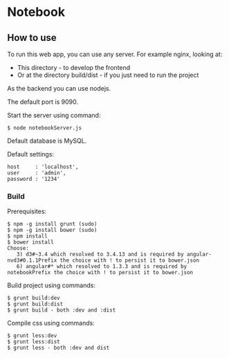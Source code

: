 # Notebook

## How to use

To run this web app, you can use any server.
For example nginx, looking at:

- This directory - to develop the frontend
- Or at the directory build/dist - if you just need to run the project




As the backend you can use nodejs.

The default port is 9090.

Start the server using command:

	$ node notebookServer.js


	
Default database is MySQL.

Default settings:

    host     : 'localhost',	    
    user     : 'admin',	    
    password : '1234'
	     

### Build

Prerequisites:

    $ npm -g install grunt (sudo)
    $ npm -g install bower (sudo)
    $ npm install
    $ bower install
    Choose: 
       3) d3#~3.4 which resolved to 3.4.13 and is required by angular-nvd3#0.1.1Prefix the choice with ! to persist it to bower.json
       6) angular#* which resolved to 1.3.3 and is required by notebookPrefix the choice with ! to persist it to bower.json


Build project using commands:

	$ grunt build:dev
    $ grunt build:dist
    $ grunt build - both :dev and :dist
   
Compile css using commands:

    $ grunt less:dev
    $ grunt less:dist
    $ grunt less - both :dev and dist
